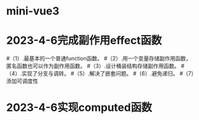 # mini-vue3
# 2023-4-6完成副作用effect函数
#（1）.最基本的一个普通function函数。
#（2）.用一个变量存储副作用函数，匿名函数也可以作为副作用函数。
#（3）.设计桶装结构存储副作用函数。
#（4）.实现了分支与调转。
#（5）.解决了嵌套问题。
#（6）.避免递归。
#（7）添加可调度性



# 2023-4-6实现computed函数
